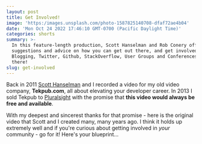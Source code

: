 ```yaml
---
layout: post
title: Get Involved!
image: 'https:/images.unsplash.com/photo-1587825140708-dfaf72ae4b04'
date: 'Mon Oct 24 2022 17:46:10 GMT-0700 (Pacific Daylight Time)'
categories: shorts
summary: >-
  In this feature-length production, Scott Hanselman and Rob Conery offer
  suggestions and advice on how you can get out there, and get involved.
  Blogging, Twitter, Github, StackOverflow, User Groups and Conferences: get out
  there!
slug: get-involved
---
```


Back in 2011 [Scott Hanselman](https://hanselman.com) and I recorded a video for my old video company, **Tekpub.com**, all about elevating your developer career. In 2013 I sold Tekpub to [Pluralsight](https://pluralsight.com) with the promise that **this video would always be free and available**.

With my deepest and sincerest thanks for that promise - here is the original video that Scott and I created many, many years ago. I think it holds up extremely well and if you're curious about getting involved in _your_ community - go for it! Here's your blueprint...
